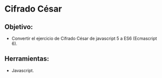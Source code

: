 # Cifrado César

## Objetivo:

+ Convertir el ejercicio de Cifrado César de javascript 5 a ES6 (Ecmascript 6).

## Herramientas:

+ Javascript.
